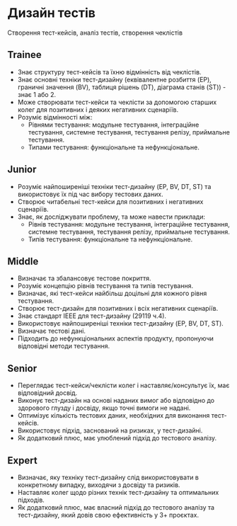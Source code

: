 # Дизайн тестів
Створення тест-кейсів, аналіз тестів, створення чеклістів

## Trainee
- Знає структуру тест-кейсів та їхню відмінність від чеклістів.
- Знає основні техніки тест-дизайну (еквівалентне розбиття (EP), граничні значення (BV), таблиця рішень (DT), діаграма станів (ST)) - знає 1 або 2.
- Може створювати тест-кейси та чеклісти за допомогою старших колег для позитивних і деяких негативних сценаріїв.
- Розуміє відмінності між:
  - Рівнями тестування: модульне тестування, інтеграційне тестування, системне тестування, тестування релізу, приймальне тестування.
  - Типами тестування: функціональне та нефункціональне.

## Junior
- Розуміє найпоширеніші техніки тест-дизайну (EP, BV, DT, ST) та використовує їх під час вибору тестових даних.
- Створює читабельні тест-кейси для позитивних і негативних сценаріїв.
- Знає, як досліджувати проблему, та може навести приклади:
  - Рівнів тестування: модульне тестування, інтеграційне тестування, системне тестування, тестування релізу, приймальне тестування.
  - Типів тестування: функціональне та нефункціональне.

## Middle
- Визначає та збалансовує тестове покриття.
- Розуміє концепцію рівнів тестування та типів тестування.
- Визначає, які тест-кейси найбільш доцільні для кожного рівня тестування.
- Створює тест-дизайн для позитивних і всіх негативних сценаріїв.
- Знає стандарт IEEE для тест-дизайну (29119 ч.4).
- Використовує найпоширеніші техніки тест-дизайну (EP, BV, DT, ST).
- Визначає тестові дані.
- Підходить до нефункціональних аспектів продукту, пропонуючи відповідні методи тестування.

## Senior
- Переглядає тест-кейси/чеклісти колег і наставляє/консультує їх, має відповідний досвід.
- Виконує тест-дизайн на основі наданих вимог або відповідно до здорового глузду і досвіду, якщо точні вимоги не надані.
- Оптимізує кількість тестових даних, необхідних для виконання тест-кейсів.
- Використовує підхід, заснований на ризиках, у тест-дизайні.
- Як додатковий плюс, має улюблений підхід до тестового аналізу.

## Expert
- Визначає, яку техніку тест-дизайну слід використовувати в конкретному випадку, виходячи з досвіду та ризиків.
- Наставляє колег щодо різних технік тест-дизайну та оптимальних підходів.
- Як додатковий плюс, має власний підхід до тестового аналізу та тест-дизайну, який довів свою ефективність у 3+ проєктах.